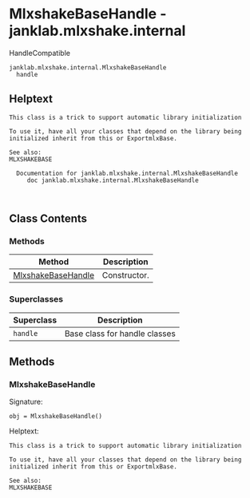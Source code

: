 # MlxshakeBaseHandle - janklab.mlxshake.internal

HandleCompatible

```text
janklab.mlxshake.internal.MlxshakeBaseHandle
  handle
```

## Helptext

```text
This class is a trick to support automatic library initialization

To use it, have all your classes that depend on the library being
initialized inherit from this or ExportmlxBase.

See also:
MLXSHAKEBASE

  Documentation for janklab.mlxshake.internal.MlxshakeBaseHandle
     doc janklab.mlxshake.internal.MlxshakeBaseHandle



```

## Class Contents

### Methods

| Method | Description |
| -------- | ----------- |
| [MlxshakeBaseHandle](#janklab.mlxshake.internal.MlxshakeBaseHandle.MlxshakeBaseHandle) | Constructor. |

### Superclasses

| Superclass | Description |
| -------- | ----------- |
| `handle` | Base class for handle classes |

## Methods

<a name="janklab.mlxshake.internal.MlxshakeBaseHandle.MlxshakeBaseHandle"></a>
### MlxshakeBaseHandle

Signature:
```
obj = MlxshakeBaseHandle()
```

Helptext:

```text
This class is a trick to support automatic library initialization

To use it, have all your classes that depend on the library being
initialized inherit from this or ExportmlxBase.

See also:
MLXSHAKEBASE

```


